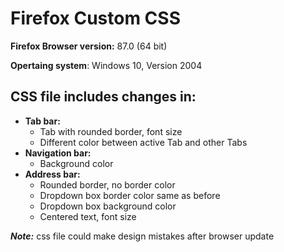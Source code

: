 # Firefox Custom CSS

**Firefox Browser version:** 87.0 (64 bit)

**Opertaing system**: Windows 10, Version 2004

## CSS file includes changes in:
* **Tab bar:**
  * Tab with rounded border, font size
  * Different color between active Tab and other Tabs    
* **Navigation bar:**
  * Background color 
* **Address bar:**
  * Rounded border, no border color
  * Dropdown box border color same as before
  * Dropdown box background color
  * Centered text, font size
 
***Note:*** css file could make design mistakes after browser update
